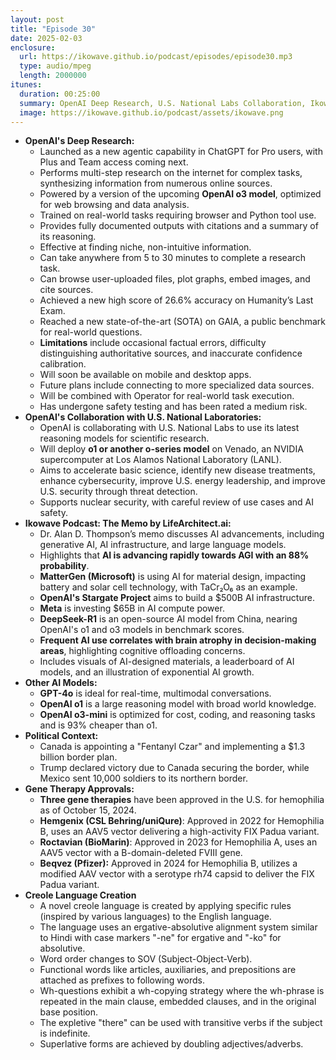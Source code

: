 ```yaml
---
layout: post
title: "Episode 30"
date: 2025-02-03
enclosure:
  url: https://ikowave.github.io/podcast/episodes/episode30.mp3
  type: audio/mpeg
  length: 2000000
itunes:
  duration: 00:25:00
  summary: OpenAI Deep Research, U.S. National Labs Collaboration, Ikowave Podcast, and More
  image: https://ikowave.github.io/podcast/assets/ikowave.png
---
```

*   **OpenAI's Deep Research:**
    *   Launched as a new agentic capability in ChatGPT for Pro users, with Plus and Team access coming next.
    *   Performs multi-step research on the internet for complex tasks, synthesizing information from numerous online sources.
    *   Powered by a version of the upcoming **OpenAI o3 model**, optimized for web browsing and data analysis.
    *   Trained on real-world tasks requiring browser and Python tool use.
    *   Provides fully documented outputs with citations and a summary of its reasoning.
    *   Effective at finding niche, non-intuitive information.
    *   Can take anywhere from 5 to 30 minutes to complete a research task.
    *   Can browse user-uploaded files, plot graphs, embed images, and cite sources.
    *   Achieved a new high score of 26.6% accuracy on Humanity’s Last Exam.
    *   Reached a new state-of-the-art (SOTA) on GAIA, a public benchmark for real-world questions.
    *   **Limitations** include occasional factual errors, difficulty distinguishing authoritative sources, and inaccurate confidence calibration.
    *   Will soon be available on mobile and desktop apps.
    *   Future plans include connecting to more specialized data sources.
    *   Will be combined with Operator for real-world task execution.
    *   Has undergone safety testing and has been rated a medium risk.
*   **OpenAI's Collaboration with U.S. National Laboratories:**
    *   OpenAI is collaborating with U.S. National Labs to use its latest reasoning models for scientific research.
    *   Will deploy **o1 or another o-series model** on Venado, an NVIDIA supercomputer at Los Alamos National Laboratory (LANL).
    *   Aims to accelerate basic science, identify new disease treatments, enhance cybersecurity, improve U.S. energy leadership, and improve U.S. security through threat detection.
    *   Supports nuclear security, with careful review of use cases and AI safety.
*   **Ikowave Podcast: The Memo by LifeArchitect.ai:**
    *   Dr. Alan D. Thompson’s memo discusses AI advancements, including generative AI, AI infrastructure, and large language models.
    *   Highlights that **AI is advancing rapidly towards AGI with an 88% probability**.
    *   **MatterGen (Microsoft)** is using AI for material design, impacting battery and solar cell technology, with TaCr₂O₆ as an example.
    *   **OpenAI's Stargate Project** aims to build a $500B AI infrastructure.
    *   **Meta** is investing $65B in AI compute power.
    *   **DeepSeek-R1** is an open-source AI model from China, nearing OpenAI's o1 and o3 models in benchmark scores.
    *   **Frequent AI use correlates with brain atrophy in decision-making areas**, highlighting cognitive offloading concerns.
    *   Includes visuals of AI-designed materials, a leaderboard of AI models, and an illustration of exponential AI growth.
*   **Other AI Models:**
    *  **GPT-4o** is ideal for real-time, multimodal conversations.
    *   **OpenAI o1** is a large reasoning model with broad world knowledge.
    *   **OpenAI o3-mini** is optimized for cost, coding, and reasoning tasks and is 93% cheaper than o1.
*   **Political Context:**
    *   Canada is appointing a "Fentanyl Czar" and implementing a $1.3 billion border plan.
    *   Trump declared victory due to Canada securing the border, while Mexico sent 10,000 soldiers to its northern border.
*   **Gene Therapy Approvals:**
    *   **Three gene therapies** have been approved in the U.S. for hemophilia as of October 15, 2024.
    *   **Hemgenix (CSL Behring/uniQure)**: Approved in 2022 for Hemophilia B, uses an AAV5 vector delivering a high-activity FIX Padua variant.
    *   **Roctavian (BioMarin)**: Approved in 2023 for Hemophilia A, uses an AAV5 vector with a B-domain-deleted FVIII gene.
    *  **Beqvez (Pfizer):** Approved in 2024 for Hemophilia B, utilizes a modified AAV vector with a serotype rh74 capsid to deliver the FIX Padua variant.
*  **Creole Language Creation**
     * A novel creole language is created by applying specific rules (inspired by various languages) to the English language.
      * The language uses an ergative-absolutive alignment system similar to Hindi with case markers "-ne" for ergative and "-ko" for absolutive.
      * Word order changes to SOV (Subject-Object-Verb).
      * Functional words like articles, auxiliaries, and prepositions are attached as prefixes to following words.
      * Wh-questions exhibit a wh-copying strategy where the wh-phrase is repeated in the main clause, embedded clauses, and in the original base position.
     * The expletive "there" can be used with transitive verbs if the subject is indefinite.
     * Superlative forms are achieved by doubling adjectives/adverbs.
